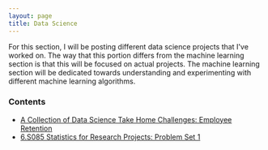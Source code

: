 ```yaml
---
layout: page
title: Data Science
---
```


For this section, I will be posting different data science projects that I've worked on. The way that this portion differs from the machine learning section is that this will be focused on actual projects. The machine learning section will be dedicated towards understanding and experimenting with different machine learning algorithms.


### Contents

* [A Collection of Data Science Take Home Challenges: Employee Retention](https://jonathanjohann.github.io/Research/2016/12/29/EmployeeRetention/)
* [6.S085 Statistics for Research Projects: Problem Set 1](https://jonathanjohann.github.io/Research/2016/12/29/Statistics-for-Research-Projects-Problem-Set-1/)
